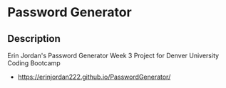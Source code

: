 # Password Generator

## Description
Erin Jordan's Password Generator Week 3 Project for Denver University Coding Bootcamp
* https://erinjordan222.github.io/PasswordGenerator/
